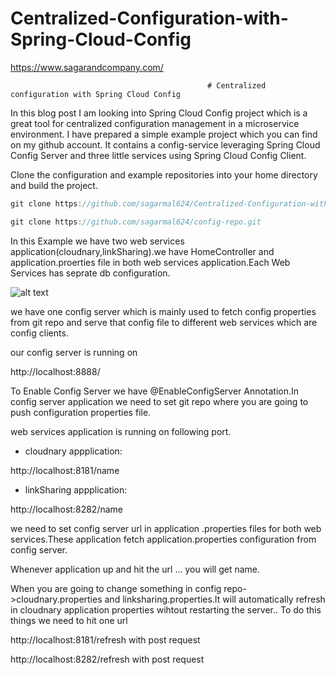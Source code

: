# Centralized-Configuration-with-Spring-Cloud-Config
https://www.sagarandcompany.com/

                                                # Centralized configuration with Spring Cloud Config
                                                
                                                
                                                
In this blog post I am looking into Spring Cloud Config project which is a great tool for centralized configuration management in a microservice environment. I have prepared a simple example project which you can find on my github account. It contains a config-service leveraging Spring Cloud Config Server and three little services using Spring Cloud Config Client.

Clone the configuration and example repositories into your home directory and build the project.
```java
git clone https://github.com/sagarmal624/Centralized-Configuration-with-Spring-Cloud-Config.git 

git clone https://github.com/sagarmal624/config-repo.git

```

In this Example we have two web services application(cloudnary,linkSharing).we have HomeController and application.proerties file in both web services application.Each Web Services has seprate db configuration.



![alt text](http://docs.pivotal.io/spring-cloud-services/1-4/common/config-server/images/config-server-fig1.png)

we have one config server which is mainly used to fetch config properties from git repo and serve that config file to different web  services which are config clients.

our config server is running on 

http://localhost:8888/


To Enable Config Server we have @EnableConfigServer Annotation.In config server application we need to set git repo where you are going to push configuration properties file.


web services application is running on following port.
* cloudnary appplication:

http://localhost:8181/name

* linkSharing appplication:

http://localhost:8282/name

we need to set config server url in application .properties files for both web services.These application fetch application.properties configuration from config server.


Whenever application up and hit the url  ... you will get name.




When you are going to change something in config repo->cloudnary.properties and linksharing.properties.It will automatically refresh in cloudnary application properties wihtout restarting the server.. To do this things we need to hit one url


http://localhost:8181/refresh   with post request

http://localhost:8282/refresh   with post request





                                                
                                                
